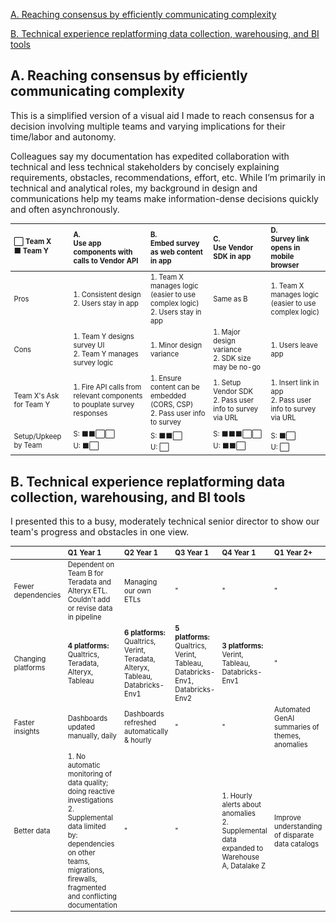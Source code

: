 <style>h1 {display: none;} table {font-size: .8em;}</style>


[A. Reaching consensus by efficiently communicating complexity](#a)

[B. Technical experience replatforming data collection, warehousing, and BI tools](#b)

<h2 id="a">A. Reaching consensus by efficiently communicating complexity</h2>

This is a simplified version of a visual aid I made to reach consensus for a decision involving multiple teams and varying implications for their time/labor and autonomy.

Colleagues say my documentation has expedited collaboration with technical and less technical stakeholders by concisely explaining requirements, obstacles, recommendations, effort, etc. While I’m primarily in technical and analytical roles, my background in design and communications help my teams make information-dense decisions quickly and often asynchronously. 

|⬜ Team X<br> ⬛ Team Y| A.<br>Use app components with calls to Vendor API | B.<br>Embed survey as web content in app | C.<br>Use Vendor SDK in app | D.<br>Survey link opens in mobile browser |
|:--|:--|:--|:--|:--|
|Pros|1. Consistent design<br>2. Users stay in app| 1. Team X manages logic (easier to use complex logic)<br>2. Users stay in app| Same as B| 1. Team X manages logic (easier to use complex logic)|
|Cons|1. Team Y designs survey UI<br>2. Team Y manages survey logic | 1. Minor design variance| 1. Major design variance<br>2. SDK size may be no-go | 1. Users leave app|
|Team X's Ask for Team Y|1. Fire API calls from relevant components to pouplate survey responses| 1. Ensure content can be embedded (CORS, CSP)<br>2. Pass user info to survey| 1. Setup Vendor SDK<br>2. Pass user info to survey via URL| 1. Insert link in app<br>2. Pass user info to survey via URL|
|Setup/Upkeep by Team|S: ⬛⬛⬜⬜<br>U: ⬛⬜|S: ⬛⬛⬜<br>U: ⬜|S: ⬛⬛⬛⬜⬜<br>U: ⬛⬛⬜|S: ⬛⬜<br>U: ⬜|

<h2 id="b">B. Technical experience replatforming data collection, warehousing, and BI tools</h2>

I presented this to a busy, moderately technical senior director to show our team's progress and obstacles in one view. 

|   | Q1 Year 1 | Q2 Year 1 | Q3 Year 1 | Q4 Year 1 | Q1 Year 2+ | 
|:--|:----------|:----------|:----------|:----------|:----------|
|Fewer dependencies|Dependent on Team B for Teradata and Alteryx ETL. Couldn't add or revise data in pipeline|Managing our own ETLs|"|"|"|
|Changing platforms|<b>4 platforms:</b><br>Qualtrics, Teradata, Alteryx, Tableau |<b>6 platforms:</b><br>Qualtrics, Verint, Teradata, Alteryx, Tableau, Databricks-Env1 | <b>5 platforms:</b><br>Qualtrics, Verint, Tableau, Databricks-Env1, Databricks-Env2|<b>3 platforms:</b><br>Verint, Tableau, Databricks-Env1|"|
|Faster insights|Dashboards updated manually, daily|Dashboards refreshed automatically & hourly|"|"|Automated GenAI summaries of themes, anomalies|
|Better data|1. No automatic monitoring of data quality; doing reactive investigations<br>2. Supplemental data limited by: dependencies on other teams, migrations, firewalls, fragmented and conflicting documentation|"|"|1. Hourly alerts about anomalies<br>2. Supplemental data expanded to Warehouse A, Datalake Z|Improve understanding of disparate data catalogs|
